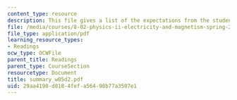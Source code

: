 ```yaml
---
content_type: resource
description: This file gives a list of the expectations from the students in the examination.
file: /media/courses/8-02-physics-ii-electricity-and-magnetism-spring-2007/29aa4190d8184fefa56498b77a3507e1_summary_w05d2.pdf
file_type: application/pdf
learning_resource_types:
- Readings
ocw_type: OCWFile
parent_title: Readings
parent_type: CourseSection
resourcetype: Document
title: summary_w05d2.pdf
uid: 29aa4190-d818-4fef-a564-98b77a3507e1
---
```

